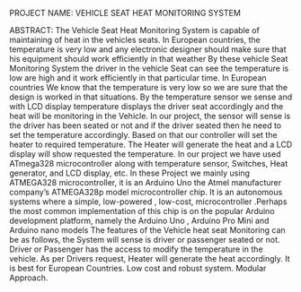 PROJECT NAME:
          VEHICLE SEAT HEAT MONITORING  SYSTEM

ABSTRACT:
The Vehicle Seat Heat Monitoring System is capable of maintaining of heat in the vehicles seats. In European countries, the temperature is very low and any electronic designer should make sure that his equipment should work efficiently in that weather By these vehicle Seat Monitoring System the driver in the vehicle Seat can see the  temperature is low are high and it work efficiently in that particular time. In European countries We know that the temperature is very low so we are sure that the design is worked in that situations. By the temperature sensor we sense and with LCD display temperature displays the driver seat accordingly and the heat will be monitoring in the Vehicle.
In our project, the sensor will sense is the driver has been seated or not and if the driver seated then he need to set the temperature accordingly. Based on that our controller will set the heater to required temperature. The Heater will generate the heat and a LCD display will show requested the temperature. In our project we have used ATmega328 microcontroller along with temperature sensor, Switches, Heat generator, and LCD display, etc. 
In these Project we mainly using ATMEGA328 microcontroller, it is an Arduino Uno the Atmel manufacturer company’s ATMEGA328p model microcontroller chip. It is an autonomous systems where a simple, low-powered , low-cost, microcontroller .Perhaps the most common implementation of this chip is on the popular Arduino development platform, namely the  Arduino Uno , Arduino Pro Mini and Arduino nano models
The features of the Vehicle heat seat Monitoring can be as follows, the System will sense is driver or passenger seated or not. Driver or Passenger has the access to modify the temperature in the vehicle. As per Drivers request, Heater will generate the heat accordingly. It is best for European Countries. Low cost and robust system. Modular Approach. 
            

